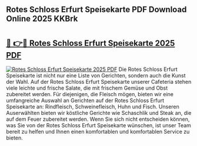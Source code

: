## Rotes Schloss Erfurt Speisekarte PDF Download Online 2025 KKBrk

# <h2><a href="http://gcc7xwu.nevu.top/?p=Rotes+Schloss+Erfurt+Speisekarte">🔗 👉🔴 Rotes Schloss Erfurt Speisekarte 2025 PDF</a></h2>

[![Rotes Schloss Erfurt Speisekarte 2025 PDF](https://i.imgur.com/dBaPXMq.png)](http://gcc7xwu.nevu.top/?p=Rotes+Schloss+Erfurt+Speisekarte)
Die Rotes Schloss Erfurt Speisekarte ist nicht nur eine Liste von Gerichten, sondern auch die Kunst der Wahl. Auf der Rotes Schloss Erfurt Speisekarte unserer Cafeteria stehen viele leichte und frische Salate, die mit frischem Gemüse und Obst zubereitet werden. Für diejenigen, die Fleisch mögen, bieten wir eine umfangreiche Auswahl an Gerichten auf der Rotes Schloss Erfurt Speisekarte an: Rindfleisch, Schweinefleisch, Huhn und Fisch. Unseren Auserwählten bieten wir köstliche Gerichte wie Schaschlik und Steak an, die auf dem Feuer zubereitet werden. Wenn Sie sich nicht entscheiden können, was Sie von der Rotes Schloss Erfurt Speisekarte wünschen, ist unser Team bereit zu helfen und Ihnen einen komfortablen und komfortablen Service zu bieten.
